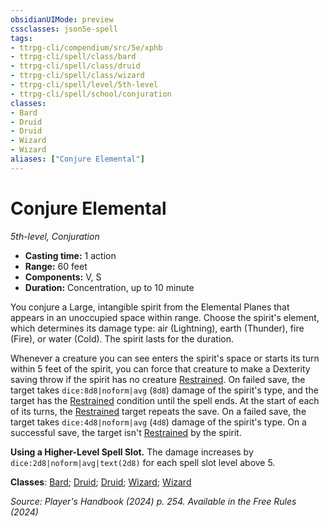 ```yaml
---
obsidianUIMode: preview
cssclasses: json5e-spell
tags:
- ttrpg-cli/compendium/src/5e/xphb
- ttrpg-cli/spell/class/bard
- ttrpg-cli/spell/class/druid
- ttrpg-cli/spell/class/wizard
- ttrpg-cli/spell/level/5th-level
- ttrpg-cli/spell/school/conjuration
classes:
- Bard
- Druid
- Druid
- Wizard
- Wizard
aliases: ["Conjure Elemental"]
---
```

# Conjure Elemental
*5th-level, Conjuration*  

- **Casting time:** 1 action
- **Range:** 60 feet
- **Components:** V, S
- **Duration:** Concentration, up to 10 minute

You conjure a Large, intangible spirit from the Elemental Planes that appears in an unoccupied space within range. Choose the spirit's element, which determines its damage type: air (Lightning), earth (Thunder), fire (Fire), or water (Cold). The spirit lasts for the duration.

Whenever a creature you can see enters the spirit's space or starts its turn within 5 feet of the spirit, you can force that creature to make a Dexterity saving throw if the spirit has no creature [Restrained](3-Compendium/rules/conditions.md#Restrained). On failed save, the target takes `dice:8d8|noform|avg` (`8d8`) damage of the spirit's type, and the target has the [Restrained](3-Compendium/rules/conditions.md#Restrained) condition until the spell ends. At the start of each of its turns, the [Restrained](3-Compendium/rules/conditions.md#Restrained) target repeats the save. On a failed save, the target takes `dice:4d8|noform|avg` (`4d8`) damage of the spirit's type. On a successful save, the target isn't [Restrained](3-Compendium/rules/conditions.md#Restrained) by the spirit.

**Using a Higher-Level Spell Slot.** The damage increases by `dice:2d8|noform|avg|text(2d8)` for each spell slot level above 5.

**Classes**: [Bard](list-spells-classes-bard); [Druid](list-spells-classes-druid); [Druid](list-spells-classes-druid); [Wizard](list-spells-classes-wizard); [Wizard](list-spells-classes-wizard)

*Source: Player's Handbook (2024) p. 254. Available in the Free Rules (2024)*